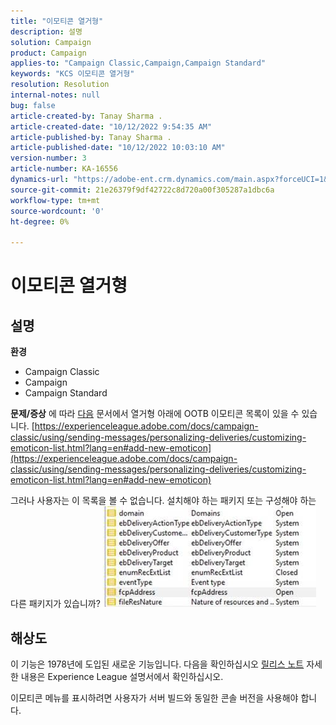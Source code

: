 ```yaml
---
title: "이모티콘 열거형"
description: 설명
solution: Campaign
product: Campaign
applies-to: "Campaign Classic,Campaign,Campaign Standard"
keywords: "KCS 이모티콘 열거형"
resolution: Resolution
internal-notes: null
bug: false
article-created-by: Tanay Sharma .
article-created-date: "10/12/2022 9:54:35 AM"
article-published-by: Tanay Sharma .
article-published-date: "10/12/2022 10:03:10 AM"
version-number: 3
article-number: KA-16556
dynamics-url: "https://adobe-ent.crm.dynamics.com/main.aspx?forceUCI=1&pagetype=entityrecord&etn=knowledgearticle&id=8a5b6bdc-134a-ed11-bba2-0022480868ff"
source-git-commit: 21e26379f9df42722c8d720a00f305287a1dbc6a
workflow-type: tm+mt
source-wordcount: '0'
ht-degree: 0%

---
```


# 이모티콘 열거형

## 설명

<b>환경</b>
- Campaign Classic
- Campaign
- Campaign Standard



<b>문제/증상</b>
에 따라 [다음](https://experienceleague.adobe.com/docs/campaign-classic/using/sending-messages/personalizing-deliveries/customizing-emoticon-list.html?lang=en#add-new-emoticon) 문서에서 열거형 아래에 OOTB 이모티콘 목록이 있을 수 있습니다.
[https://experienceleague.adobe.com/docs/campaign-classic/using/sending-messages/personalizing-deliveries/customizing-emoticon-list.html?lang=en#add-new-emoticon](https://experienceleague.adobe.com/docs/campaign-classic/using/sending-messages/personalizing-deliveries/customizing-emoticon-list.html?lang=en#add-new-emoticon)

그러나 사용자는 이 목록을 볼 수 없습니다. 설치해야 하는 패키지 또는 구성해야 하는 다른 패키지가 있습니까?
![](assets/___7707b2fe-144a-ed11-bba2-0022480868ff___.jpeg)


## 해상도


이 기능은 1978년에 도입된 새로운 기능입니다. 다음을 확인하십시오 [릴리스 노트](https://experienceleague.adobe.com/docs/campaign-classic/using/release-notes/previous-releases/release--20-2.html?lang=en#release-20-2-1-build-9178) 자세한 내용은 Experience League 설명서에서 확인하십시오.

이모티콘 메뉴를 표시하려면 사용자가 서버 빌드와 동일한 콘솔 버전을 사용해야 합니다.
